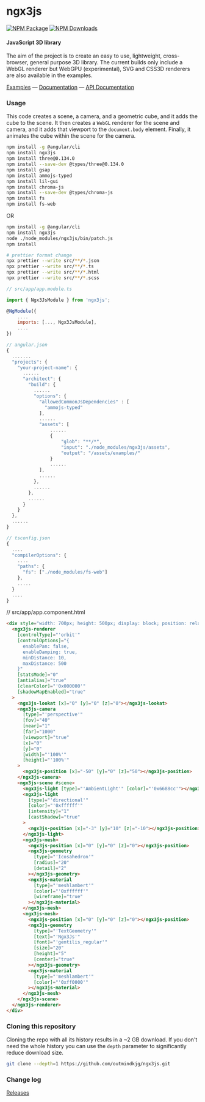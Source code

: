 ngx3js
========

[![NPM Package][npm]][npm-url]
[![NPM Downloads][npm-downloads]][npmtrends-url]

#### JavaScript 3D library ####

The aim of the project is to create an easy to use, lightweight, cross-browser, general purpose 3D library. The current builds only include a WebGL renderer but WebGPU (experimental), SVG and CSS3D renderers are also available in the examples.

[Examples](https://outmindkjg.github.io/ngx3js-doc/#/examples/) &mdash;
[Documentation](https://outmindkjg.github.io/ngx3js-doc/#/docs) &mdash;
[API Documentation](https://outmindkjg.github.io/ngx3js-doc/docs)

### Usage ###

This code creates a scene, a camera, and a geometric cube, and it adds the cube to the scene. It then creates a `WebGL` renderer for the scene and camera, and it adds that viewport to the `document.body` element. Finally, it animates the cube within the scene for the camera.

```sh
npm install -g @angular/cli
npm install ngx3js
npm install three@0.134.0
npm install --save-dev @types/three@0.134.0
npm install gsap
npm install ammojs-typed
npm install lil-gui
npm install chroma-js
npm install --save-dev @types/chroma-js
npm install fs
npm install fs-web
```

OR

```sh
npm install -g @angular/cli
npm install ngx3js
node ./node_modules/ngx3js/bin/patch.js
npm install 
```

```sh
# prettier format change
npx prettier --write src/**/*.json
npx prettier --write src/**/*.ts
npx prettier --write src/**/*.html
npx prettier --write src/**/*.scss
```

```javascript
// src/app/app.module.ts

import { Ngx3JsModule } from 'ngx3js';

@NgModule({
	....
	imports: [..., Ngx3JsModule],
	....
})

// angular.json
{
  .......
  "projects": {
    "your-project-name": {
      ......
      "architect": {
        "build": {
		  ......
          "options": {
            "allowedCommonJsDependencies" : [
              "ammojs-typed"
            ],
		    ......
            "assets": [
    		    ......
                {
                    "glob": "**/*",
                    "input": "./node_modules/ngx3js/assets",
                    "output": "/assets/examples/"
                }
	    	    ......
            ],
		    ......
          },
	      ......
        },
	    ......
      }
    }
  },
  ......
}

// tsconfig.json
{
  ....
  "compilerOptions": {
    ....
    "paths": {
      "fs": ["./node_modules/fs-web"]
    },
    .....
  }
  ....
}
```

// src/app/app.component.html
~~~html
<div style="width: 700px; height: 500px; display: block; position: relative">
  <ngx3js-renderer
    [controlType]="'orbit'"
    [controlOptions]="{
      enablePan: false,
      enableDamping: true,
      minDistance: 10,
      maxDistance: 500
    }"
    [statsMode]="0"
    [antialias]="true"
    [clearColor]="'0x000000'"
    [shadowMapEnabled]="true"
  >
    <ngx3js-lookat [x]="0" [y]="0" [z]="0"></ngx3js-lookat>
    <ngx3js-camera
      [type]="'perspective'"
      [fov]="40"
      [near]="1"
      [far]="1000"
      [viewport]="true"
      [x]="0"
      [y]="0"
      [width]="'100%'"
      [height]="'100%'"
    >
      <ngx3js-position [x]="-50" [y]="0" [z]="50"></ngx3js-position>
    </ngx3js-camera>
    <ngx3js-scene #scene>
      <ngx3js-light [type]="'AmbientLight'" [color]="'0x6688cc'"></ngx3js-light>
      <ngx3js-light
        [type]="'directional'"
        [color]="'0xffffff'"
        [intensity]="1"
        [castShadow]="true"
      >
        <ngx3js-position [x]="-3" [y]="10" [z]="-10"></ngx3js-position>
      </ngx3js-light>
      <ngx3js-mesh>
        <ngx3js-position [x]="0" [y]="0" [z]="0"></ngx3js-position>
        <ngx3js-geometry
          [type]="'Icosahedron'"
          [radius]="20"
          [detail]="2"
        ></ngx3js-geometry>
        <ngx3js-material
          [type]="'meshlambert'"
          [color]="'0xffffff'"
          [wireframe]="true"
        ></ngx3js-material>
      </ngx3js-mesh>
      <ngx3js-mesh>
        <ngx3js-position [x]="0" [y]="0" [z]="0"></ngx3js-position>
        <ngx3js-geometry
          [type]="'TextGeometry'"
          [text]="'Ngx3Js'"
          [font]="'gentilis_regular'"
          [size]="20"
          [height]="5"
          [center]="true"
        ></ngx3js-geometry>
        <ngx3js-material
          [type]="'meshlambert'"
          [color]="'0xff0000'"
        ></ngx3js-material>
      </ngx3js-mesh>
    </ngx3js-scene>
  </ngx3js-renderer>
</div>
~~~

### Cloning this repository ###

Cloning the repo with all its history results in a ~2 GB download. If you don't need the whole history you can use the `depth` parameter to significantly reduce download size.

```sh
git clone --depth=1 https://github.com/outmindkjg/ngx3js.git
```

### Change log ###

[Releases](https://github.com/outmindkjg/ngx3js/releases)


[npm]: https://img.shields.io/npm/v/ngx3js
[npm-url]: https://www.npmjs.com/package/ngx3js
[build-size]: https://badgen.net/bundlephobia/minzip/ngx3js
[build-size-url]: https://bundlephobia.com/result?p=ngx3js
[npm-downloads]: https://img.shields.io/npm/dw/ngx3js
[npmtrends-url]: https://www.npmtrends.com/ngx3js
